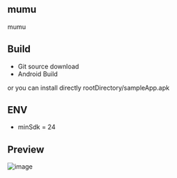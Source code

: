 ## mumu
mumu


## Build
- Git source download
- Android Build

or you can install directly rootDirectory/sampleApp.apk

## ENV
- minSdk = 24

## Preview


![image](https://github.com/user-attachments/assets/bc499419-08b0-437b-8a49-829e9a70fb4e)

